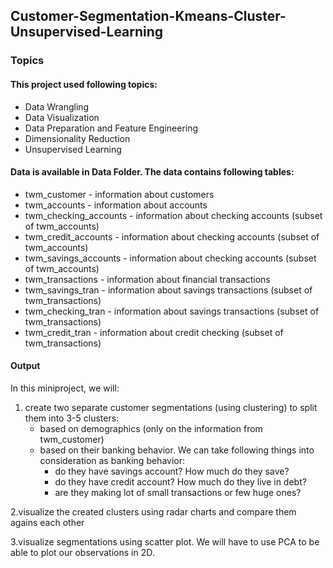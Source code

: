 ## Customer-Segmentation-Kmeans-Cluster-Unsupervised-Learning
### Topics

#### This project used following topics:

* Data Wrangling
* Data Visualization
* Data Preparation and Feature Engineering
* Dimensionality Reduction
* Unsupervised Learning

#### Data is available in Data Folder. The data contains following tables:
* twm_customer - information about customers
* twm_accounts - information about accounts
* twm_checking_accounts - information about checking accounts (subset of twm_accounts)
* twm_credit_accounts - information about checking accounts (subset of twm_accounts)
* twm_savings_accounts - information about checking accounts (subset of twm_accounts)
* twm_transactions - information about financial transactions
* twm_savings_tran - information about savings transactions (subset of twm_transactions)
* twm_checking_tran - information about savings transactions (subset of twm_transactions)
* twm_credit_tran - information about credit checking (subset of twm_transactions)

#### Output
In this miniproject, we will:

1. create two separate customer segmentations (using clustering) to split them into 3-5 clusters:
   * based on demographics (only on the information from twm_customer)
   * based on their banking behavior. We can take following things into consideration as banking behavior:
     - do they have savings account? How much do they save?
     - do they have credit account? How much do they live in debt?
     - are they making lot of small transactions or few huge ones?

2.visualize the created clusters using radar charts and compare them agains each other

3.visualize segmentations using scatter plot. We will have to use PCA to be able to plot our observations in 2D.
